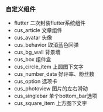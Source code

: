 ### 自定义组件

- flutter 二次封装flutter系统组件
- cus_article 文章组件
- cus_avatar 头像
- cus_behavior 取消蓝色回弹
- cus_bg_wall 背景墙
- cus_box 组件盒
- cus_circle_item 上圆图下文字
- cus_number_data 好评率、粉丝数
- cus_option 选项卡 
- cus_photoview 图片的左右滑动
- cus_singlebar 单个bottom_bar选项
- cus_square_item 上方图下文字
